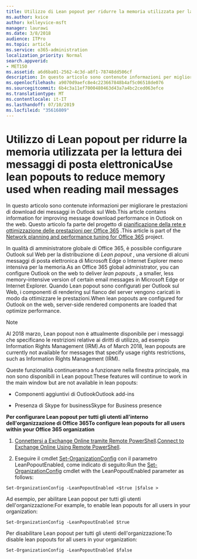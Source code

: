 ```yaml
---
title: Utilizzo di Lean popout per ridurre la memoria utilizzata per la lettura dei messaggi di posta elettronica
ms.author: kvice
author: kelleyvice-msft
manager: laurawi
ms.date: 3/8/2018
audience: ITPro
ms.topic: article
ms.service: o365-administration
localization_priority: Normal
search.appverid:
- MET150
ms.assetid: a6d6ba01-2562-4c3d-a8f1-78748dd506cf
description: In questo articolo sono contenute informazioni per migliorare le prestazioni di download dei messaggi in Outlook sul Web.
ms.openlocfilehash: a9070d9aefc8e4c223667848b4af5c06518de076
ms.sourcegitcommit: 6b4c3a11ef7000480463d43a7a4bc2ced063efce
ms.translationtype: MT
ms.contentlocale: it-IT
ms.lasthandoff: 07/10/2019
ms.locfileid: "35616809"
---
```

# <a name="use-lean-popouts-to-reduce-memory-used-when-reading-mail-messages"></a><span data-ttu-id="a0034-103">Utilizzo di Lean popout per ridurre la memoria utilizzata per la lettura dei messaggi di posta elettronica</span><span class="sxs-lookup"><span data-stu-id="a0034-103">Use lean popouts to reduce memory used when reading mail messages</span></span>

<span data-ttu-id="a0034-104">In questo articolo sono contenute informazioni per migliorare le prestazioni di download dei messaggi in Outlook sul Web.</span><span class="sxs-lookup"><span data-stu-id="a0034-104">This article contains information for improving message download performance in Outlook on the web.</span></span> <span data-ttu-id="a0034-105">Questo articolo fa parte del progetto di [pianificazione della rete e ottimizzazione delle prestazioni per Office 365](https://aka.ms/tune) .</span><span class="sxs-lookup"><span data-stu-id="a0034-105">This article is part of the [Network planning and performance tuning for Office 365](https://aka.ms/tune) project.</span></span>
   
<span data-ttu-id="a0034-106">In qualità di amministratore globale di Office 365, è possibile configurare Outlook sul Web per la distribuzione di *Lean popout* , una versione di alcuni messaggi di posta elettronica di Microsoft Edge o Internet Explorer meno intensiva per la memoria.</span><span class="sxs-lookup"><span data-stu-id="a0034-106">As an Office 365 global administrator, you can configure Outlook on the web to deliver  *lean popouts*  , a smaller, less memory-intensive version of certain email messages in Microsoft Edge or Internet Explorer.</span></span> <span data-ttu-id="a0034-107">Quando Lean popout sono configurati per Outlook sul Web, i componenti di rendering sul fianco del server vengono caricati in modo da ottimizzare le prestazioni.</span><span class="sxs-lookup"><span data-stu-id="a0034-107">When lean popouts are configured for Outlook on the web, server-side rendered components are loaded that optimize performance.</span></span> 
  
> [!NOTE]
> <span data-ttu-id="a0034-108">Al 2018 marzo, Lean popout non è attualmente disponibile per i messaggi che specificano le restrizioni relative ai diritti di utilizzo, ad esempio Information Rights Management (IRM).</span><span class="sxs-lookup"><span data-stu-id="a0034-108">As of March 2018, lean popouts are currently not available for messages that specify usage rights restrictions, such as Information Rights Management (IRM).</span></span> 
  
<span data-ttu-id="a0034-109">Queste funzionalità continueranno a funzionare nella finestra principale, ma non sono disponibili in Lean popout:</span><span class="sxs-lookup"><span data-stu-id="a0034-109">These features will continue to work in the main window but are not available in lean popouts:</span></span>
  
- <span data-ttu-id="a0034-110">Componenti aggiuntivi di Outlook</span><span class="sxs-lookup"><span data-stu-id="a0034-110">Outlook add-ins</span></span>
    
- <span data-ttu-id="a0034-111">Presenza di Skype for business</span><span class="sxs-lookup"><span data-stu-id="a0034-111">Skype for Business presence</span></span>
    
 <span data-ttu-id="a0034-112">**Per configurare Lean popout per tutti gli utenti all'interno dell'organizzazione di Office 365**</span><span class="sxs-lookup"><span data-stu-id="a0034-112">**To configure lean popouts for all users within your Office 365 organization**</span></span>
  
1. <span data-ttu-id="a0034-113">[Connettersi a Exchange Online tramite Remote PowerShell](http://technet.microsoft.com/library/jj984289%28v=exchg.150%29.aspx ).</span><span class="sxs-lookup"><span data-stu-id="a0034-113">[Connect to Exchange Online Using Remote PowerShell](http://technet.microsoft.com/library/jj984289%28v=exchg.150%29.aspx ).</span></span>
    
2. <span data-ttu-id="a0034-114">Eseguire il cmdlet [Set-OrganizationConfig](https://technet.microsoft.com/library/aa997443%28v=exchg.160%29.aspx) con il parametro LeanPopoutEnabled, come indicato di seguito:</span><span class="sxs-lookup"><span data-stu-id="a0034-114">Run the [Set-OrganizationConfig](https://technet.microsoft.com/library/aa997443%28v=exchg.160%29.aspx) cmdlet with the LeanPopoutEnabled parameter as follows:</span></span> 
    
  ```
  Set-OrganizationConfig -LeanPopoutEnabled <$true |$false >
  ```

  <span data-ttu-id="a0034-115">Ad esempio, per abilitare Lean popout per tutti gli utenti dell'organizzazione:</span><span class="sxs-lookup"><span data-stu-id="a0034-115">For example, to enable lean popouts for all users in your organization:</span></span>
    
  ```
  Set-OrganizationConfig -LeanPopoutEnabled $true
  ```

  <span data-ttu-id="a0034-116">Per disabilitare Lean popout per tutti gli utenti dell'organizzazione:</span><span class="sxs-lookup"><span data-stu-id="a0034-116">To disable lean popouts for all users in your organization:</span></span>
    
  ```
  Set-OrganizationConfig -LeanPopoutEnabled $false
  ```



